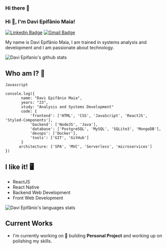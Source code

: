 ### Hi there 👋

### Hi 👋, I'm Davi Epifânio Maia!


[![Linkedin Badge](https://img.shields.io/static/v1?message=Davi&logo=linkedin&labelColor=1182c3&color=1182c3&logoColor=white&label=%20)](https://www.linkedin.com/in/davi-epif%C3%A2nio-75158b191/) [![Gmail Badge](https://img.shields.io/static/v1?message=daviepifaniomaia@gmail.com&logo=gmail&labelColor=C14438&color=C14438&logoColor=white&label=%20)](mailto:daviepifaniomaia@gmail.com)

My name is Davi Epifânio Maia, I am trained in systems analysis and development and I am passionate about technology.

![Davi Epifanio's github stats](https://github-readme-stats.vercel.app/api?username=EpifanioD&hide=["issues"]&&theme=react)

 ## Who am I? 🤔
 ```
Javascript

console.log({
        name: "Davi Epifânio Maia",
        years: "23",
        study: "Analysis and Systems Development"
        code: {
            'frontend': ['HTML', 'CSS', 'JavaScript', 'ReactJS', 'Styled-Components'],
            'backend': ['NodeJS', 'Java'],
            'database': ['PostgreSQL', 'MySQL', 'SQLite3', 'MongoDB'],
            'devops': ['Docker'],
            'tools': ['GIT', 'GitHub']
        }
       architecture: ['SPA', 'MVC', 'Serverless', 'microservices']
})
 ```
 
## I like it! 🖥️ 
* ReactJS
* React Native
* Backend Web Development
* Front Web Development

![Davi Epifânio's languages stats](https://github-readme-stats.vercel.app/api/top-langs/?username=EpifanioD&layout=compact&&theme=react)

 

## Current Works 

 * I'm currently working on 🚀 building **Personal Project** and working up on polishing my skills.
